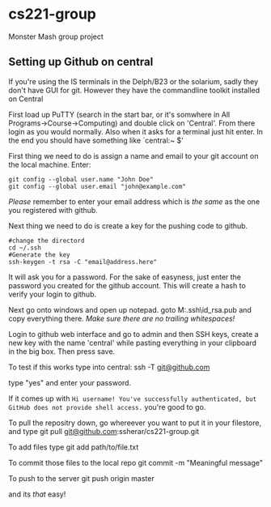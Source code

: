 cs221-group
===========

Monster Mash group project

Setting up Github on central
----------------------------

If you're using the IS terminals in the Delph/B23 or the solarium, sadly they don't have GUI for git. However they have the commandline toolkit installed on Central

First load up PuTTY (search in the start bar, or it's somwhere in All Programs->Course->Computing) and double click on 'Central'. From there login as you would normally. Also when it asks for a terminal just hit enter. In the end you should have something like `central:~ $'

First thing we need to do is assign a name and email to your git account on the local machine. Enter:

	git config --global user.name "John Doe"
	git config --global user.email "john@example.com"
	
*Please* remember to enter your email address which is *the same* as the one you registered with github.

Next thing we need to do is create a key for the pushing code to github.

	#change the directord
	cd ~/.ssh
	#Generate the key
	ssh-keygen -t rsa -C "email@address.here"

It will ask you for a password. For the sake of easyness, just enter the password you created for the github account. This will create a hash to verify your login to github.

Next go onto windows and open up notepad. goto M:\.ssh\id_rsa.pub and copy everything there. *Make sure there are no trailing whitespaces!*

Login to github web interface and go to admin and then SSH keys, create a new key with the name 'central' while pasting everything in your clipboard in the big box. Then press save.

To test if this works type into central:
	ssh -T git@github.com

type "yes" and enter your password.

If it comes up with `Hi username! You've successfully authenticated, but GitHub does not provide shell access.` you're good to go.

To pull the repositry down, go whereever you want to put it in your filestore, and type
	git pull git@github.com:ssherar/cs221-group.git

To add files type
	git add path/to/file.txt

To commit those files to the local repo
	git commit -m "Meaningful message"

To push to the server
	git push origin master

and its _that_ easy!